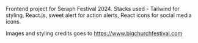 Frontend project for Seraph Festival 2024.
Stacks used - Tailwind for styling, React.js, sweet alert for action alerts, React icons for social media icons.


Images and styling credits goes to https://www.bigchurchfestival.com

